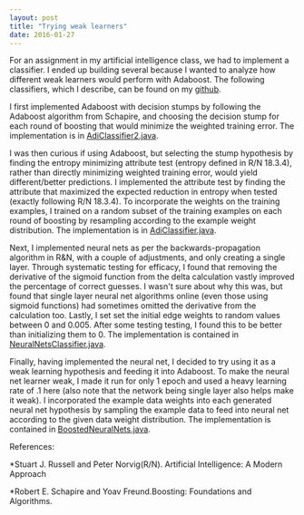 ```yaml
---
layout: post
title: "Trying weak learners"
date: 2016-01-27
---
```


For an assignment in my artificial intelligence class, we had to implement a classifier. I ended up building several because I wanted to analyze how different weak learners would perform with Adaboost.
The following classifiers, which I describe, can be found on my [github](https://github.com/advaitchauhan/weak-learners). 

I first implemented Adaboost with decision stumps by following the Adaboost algorithm from Schapire, and choosing the decision stump for each round of boosting that would minimize the weighted training error. The implementation is in [AdiClassifier2.java](https://github.com/advaitchauhan/weak-learners/blob/master/AdiClassifier2.java).

I was then curious if using Adaboost, but selecting the stump hypothesis by finding the entropy minimizing attribute test (entropy defined in R/N 18.3.4), rather than directly minimizing weighted training error, would yield different/better predictions. I implemented the attribute test by finding the attribute that maximized the expected reduction in entropy when tested (exactly following R/N 18.3.4). To incorporate the weights on the training examples, I trained on a random subset of the training examples on each round of boosting by resampling according to the example weight distribution. The implementation is in [AdiClassifier.java](https://github.com/advaitchauhan/weak-learners/blob/master/AdiClassifier.java).

Next, I implemented neural nets as per the backwards-propagation algorithm in R&N, with a couple of adjustments, and only creating a single layer. Through systematic testing for efficacy, I found that removing the derivative of the sigmoid function from the delta calculation vastly improved the percentage of correct guesses. I wasn't sure about why this was, but found that single layer neural net algorithms online (even those using sigmoid functions) had sometimes omitted the derivative from the calculation too. Lastly, I set set the initial edge weights to random values between 0 and 0.005. After some testing testing, I found this to be better than initializing them to 0. The implementation is contained in [NeuralNetsClassifier.java](https://github.com/advaitchauhan/weak-learners/blob/master/NeuralNetClassifier.java).

Finally, having implemented the neural net, I decided to try using it as a weak learning hypothesis and  feeding it into Adaboost. To make the neural net learner weak, I made it run for only 1 epoch and used a heavy learning rate of .1 here (also note that the network being single layer also helps make it weak). I incorporated the example data weights into each generated neural net hypothesis by sampling the example data to feed into neural net according to the given data weight distribution. The implementation is contained in [BoostedNeuralNets.java](https://github.com/advaitchauhan/weak-learners/blob/master/BoostedNetsClassifier.java).

References:

*Stuart J. Russell and Peter Norvig(R/N). Artificial Intelligence: A Modern Approach

*Robert E. Schapire and Yoav Freund.Boosting: Foundations and Algorithms.

